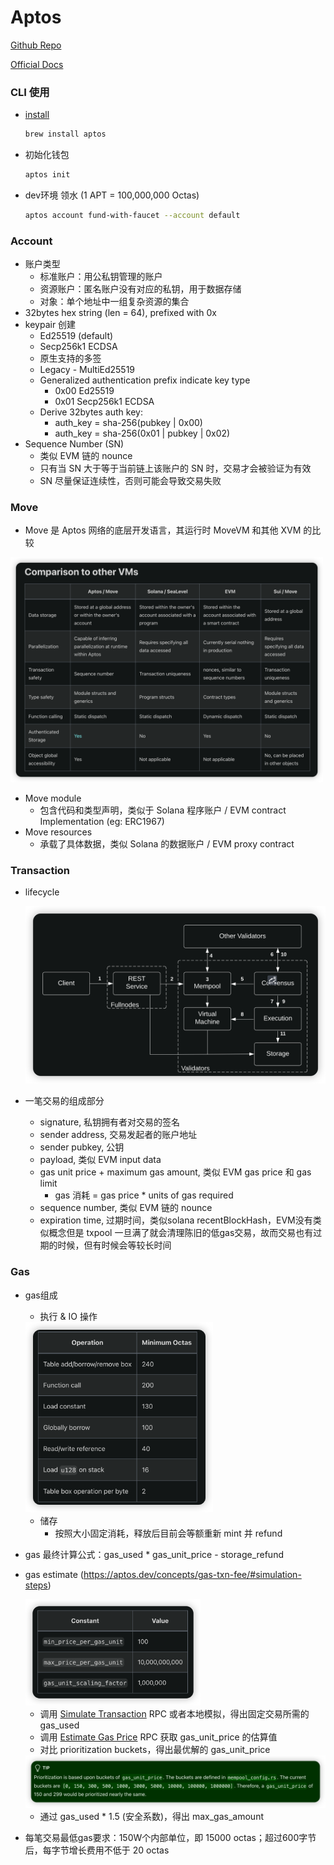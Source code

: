 # Aptos

[Github Repo](https://github.com/aptos-labs/aptos-core)

[Official Docs](https://aptos.dev/)

### CLI 使用

- [install](https://aptos.dev/tools/aptos-cli/install-cli/)
    ```sh
    brew install aptos
    ```
- 初始化钱包
    ```sh
    aptos init
    ```
- dev环境 领水 (1 APT = 100,000,000 Octas)
    ```sh
    aptos account fund-with-faucet --account default
    ```

### Account

- 账户类型
    - 标准账户：用公私钥管理的账户
    - 资源账户：匿名账户没有对应的私钥，用于数据存储
    - 对象：单个地址中一组复杂资源的集合
- 32bytes hex string (len = 64), prefixed with 0x
- keypair 创建
    - Ed25519 (default)
    - Secp256k1 ECDSA
    - 原生支持的多签
    - Legacy - MultiEd25519
    - Generalized authentication prefix indicate key type
        - 0x00 Ed25519
        - 0x01 Secp256k1 ECDSA
    - Derive 32bytes auth key:
        - auth_key = sha-256(pubkey | 0x00)
        - auth_key = sha-256(0x01 | pubkey | 0x02)
- Sequence Number (SN)
    - 类似 EVM 链的 nounce
    - 只有当 SN 大于等于当前链上该账户的 SN 时，交易才会被验证为有效
    - SN 尽量保证连续性，否则可能会导致交易失败

### Move

- Move 是 Aptos 网络的底层开发语言，其运行时 MoveVM 和其他 XVM 的比较

<img src='./assets/aptos-img01.png' width='500' />

- Move module
    - 包含代码和类型声明，类似于 Solana 程序账户 / EVM contract Implementation (eg: ERC1967)
- Move resources
    - 承载了具体数据，类似 Solana 的数据账户 / EVM proxy contract

### Transaction

- lifecycle
    
    ![tx lifecycle](./assets/aptos-img02.png)
    
- 一笔交易的组成部分
    - signature, 私钥拥有者对交易的签名
    - sender address, 交易发起者的账户地址
    - sender pubkey, 公钥
    - payload, 类似 EVM input data
    - gas unit price + maximum gas amount, 类似 EVM gas price 和 gas limit
        - gas 消耗 = gas price * units of gas required
    - sequence number, 类似 EVM 链的 nounce
    - expiration time, 过期时间，类似solana recentBlockHash，EVM没有类似概念但是 txpool 一旦满了就会清理陈旧的低gas交易，故而交易也有过期的时候，但有时候会等较长时间

### Gas

- gas组成
    - 执行 & IO 操作
    
    <img src='./assets/aptos-img03.png' width='300' />
    
    - 储存
        - 按照大小固定消耗，释放后目前会等额重新 mint 并 refund
- gas 最终计算公式：gas_used * gas_unit_price - storage_refund
- gas estimate (https://aptos.dev/concepts/gas-txn-fee/#simulation-steps)
    
    <img src='./assets/aptos-img04.png' width='280' />
    
    - 调用 [Simulate Transaction](https://api.devnet.aptoslabs.com/v1/spec#/operations/simulate_transaction) RPC 或者本地模拟，得出固定交易所需的 gas_used
    - 调用 [Estimate Gas Price](https://api.devnet.aptoslabs.com/v1/spec#/operations/estimate_gas_price) RPC 获取 gas_unit_price 的估算值
    - 对比 prioritization buckets，得出最优解的 gas_unit_price
    
    <img src='./assets/aptos-img05.png' width='600' />
    
    - 通过 gas_used * 1.5 (安全系数)，得出 max_gas_amount
- 每笔交易最低gas要求：150W个内部单位，即 15000 octas；超过600字节后，每字节增长费用不低于 20 octas